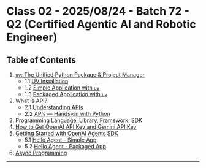 # Class 02 - 2025/08/24 - Batch 72 - Q2 (Certified Agentic AI and Robotic Engineer)

## Table of Contents

1. [`uv`: The Unified Python Package & Project Manager](./01_uv/README.md)
   - 1.1 [UV Installation](./01_uv/00_uv_installation/readme.md)
   - 1.2 [Simple Application with `uv`](./01_uv/01_simple_application/)
   - 1.3 [Packaged Application with `uv`](./01_uv/02_packaged_application/)
2. What is API?
   - 2.1 [Understanding APIs](./02_what_is_api/README.md)
   - 2.2 [APIs — Hands‑on with Python](./02_what_is_api/api_basics_demo.ipynb)
3. [Programming Language, Library, Framework, SDK](./03-lang-lib-fw-sdk/README.md)
4. [How to Get OpenAI API Key and Gemini API Key](./04_get_api_key/readme.md)
5. [Getting Started with OpenAI Agents SDK](./05-getting-started-openai-agents-sdk/README.md)
	- 5.1 [Hello Agent - Simple App](./05-getting-started-openai-agents-sdk/01_sdk_simple_app/)
	- 5.2 [Hello Agent - Packaged App](./05-getting-started-openai-agents-sdk/02_sdk_packaged_app/)
6. [Async Programming](./06_aysnc_programming)

---
